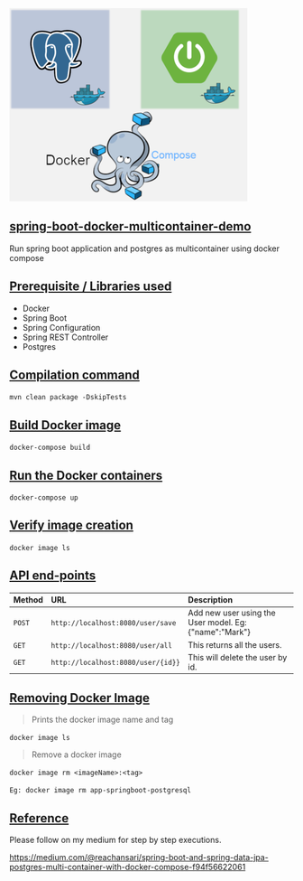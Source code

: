 ![](./img/poster.png)

## [spring-boot-docker-multicontainer-demo](#spring-boot-postgres-demo)

Run spring boot application and postgres as multicontainer using docker compose

## [Prerequisite / Libraries used](#Prerequisite)
* Docker
* Spring Boot
* Spring Configuration
* Spring REST Controller
* Postgres

## [Compilation command](#compilation-command)
```mvn clean package -DskipTests```

## [Build Docker image](#build-docker-image)
```docker-compose build```

## [Run the Docker containers](#run-docker-containers)
```docker-compose up```

## [Verify image creation](#verify-image-creation)
```docker image ls```

## [API end-points](#API-end-points)

| Method            | URL          | Description                                                                                   |
|:------------------|:------------------|:----------------------------------------------------------------------------------------------|
| `POST`			| `http://localhost:8080/user/save`		| Add new user using the User model.	Eg:{"name":"Mark"}|
| `GET`			| `http://localhost:8080/user/all`		| This returns all the users.													|
| `GET`			| `http://localhost:8080/user/{id}}`	| This will delete the user by id.|




## [Removing Docker Image](#removing-docker-image)

> Prints the docker image name and tag

```docker image ls```

> Remove a docker image

```docker image rm <imageName>:<tag>```

`Eg: docker image rm app-springboot-postgresql`


## [Reference](#reference)

Please follow on my medium for step by step executions.

https://medium.com/@reachansari/spring-boot-and-spring-data-jpa-postgres-multi-container-with-docker-compose-f94f56622061


